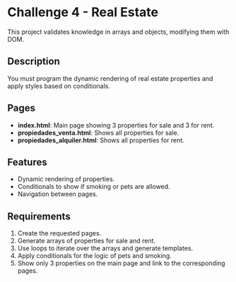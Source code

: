 # Challenge 4 - Real Estate

This project validates knowledge in arrays and objects, modifying them with DOM.

## Description

You must program the dynamic rendering of real estate properties and apply styles based on conditionals.

## Pages

- **index.html**: Main page showing 3 properties for sale and 3 for rent.
- **propiedades_venta.html**: Shows all properties for sale.
- **propiedades_alquiler.html**: Shows all properties for rent.

## Features

- Dynamic rendering of properties.
- Conditionals to show if smoking or pets are allowed.
- Navigation between pages.

## Requirements

1. Create the requested pages.
2. Generate arrays of properties for sale and rent.
3. Use loops to iterate over the arrays and generate templates.
4. Apply conditionals for the logic of pets and smoking.
5. Show only 3 properties on the main page and link to the corresponding pages.
